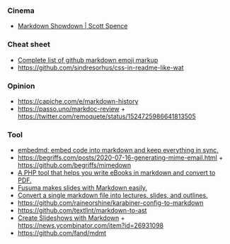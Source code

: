 ### Cinema

- [Markdown Showdown | Scott Spence](https://www.youtube.com/playlist?list=PLGi_uHe_v04B4xmHjNV7KTesFbqL7x1Xq)

### Cheat sheet

- [Complete list of github markdown emoji markup](https://gist.github.com/rxaviers/7360908)
- https://github.com/sindresorhus/css-in-readme-like-wat


### Opinion

- https://capiche.com/e/markdown-history
- https://passo.uno/markdoc-review + https://twitter.com/remoquete/status/1524725986641813505

### Tool

- [embedmd: embed code into markdown and keep everything in sync.](https://github.com/campoy/embedmd)
- https://begriffs.com/posts/2020-07-16-generating-mime-email.html + https://github.com/begriffs/mimedown
- [A PHP tool that helps you write eBooks in markdown and convert to PDF.](https://github.com/themsaid/ibis)
- [Fusuma makes slides with Markdown easily.](https://github.com/hiroppy/fusuma)
- [Convert a single markdown file into lectures, slides, and outlines.](https://github.com/bmschmidt/MarkdownLectures)
- https://github.com/raineorshine/karabiner-config-to-markdown
- https://github.com/textlint/markdown-to-ast
- [Create Slideshows with Markdown](https://mark.show) + https://news.ycombinator.com/item?id=26931098
- https://github.com/fand/mdmt